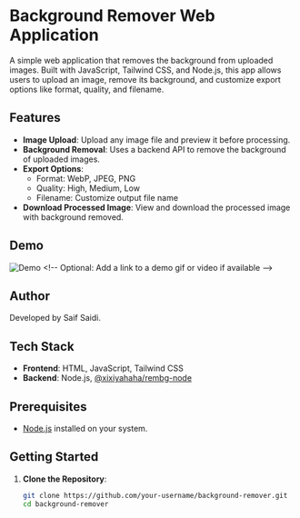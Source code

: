 # Background Remover Web Application

A simple web application that removes the background from uploaded images. Built with JavaScript, Tailwind CSS, and Node.js, this app allows users to upload an image, remove its background, and customize export options like format, quality, and filename.

## Features

- **Image Upload**: Upload any image file and preview it before processing.
- **Background Removal**: Uses a backend API to remove the background of uploaded images.
- **Export Options**:
  - Format: WebP, JPEG, PNG
  - Quality: High, Medium, Low
  - Filename: Customize output file name
- **Download Processed Image**: View and download the processed image with background removed.

## Demo

![Demo]([https://github.com/SaifSaidi/Background-Remover/blob/main/Background%20Remover%20by%20Saif%20Saidi.png?raw=true](https://github.com/SaifSaidi/Background-Remover/blob/main/Background-Remover%20by%20Saif%20Saidi.png?raw=true)) <!-- Optional: Add a link to a demo gif or video if available -->

## Author

Developed by Saif Saidi.

## Tech Stack

- **Frontend**: HTML, JavaScript, Tailwind CSS
- **Backend**: Node.js, [@xixiyahaha/rembg-node](https://www.npmjs.com/package/@xixiyahaha/rembg-node)

## Prerequisites

- [Node.js](https://nodejs.org/) installed on your system.

## Getting Started

1. **Clone the Repository**:
   ```bash
   git clone https://github.com/your-username/background-remover.git
   cd background-remover
